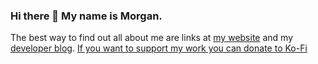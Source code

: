 ### Hi there 👋 My name is Morgan.

 The best way to find out all about me are links at [my website](https://morganwebdev.com) and my [developer blog](https://www.morganwebdev.org/). [If you want to support my work you can donate to Ko-Fi](https://airbr.github.io/kofi/) 


